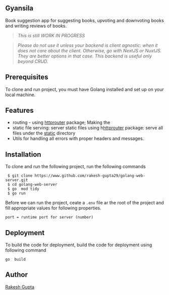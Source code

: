 ## Gyansila

Book suggestion app for suggesting books, upvoting and downvoting books and writing reviews of books.

> _This is still WORK IN PROGRESS_

> _Please do not use it unless your backend is client agnostic: when it does not care about the client. Otherwise, go with NextJS or NuxtJS. They are better options in that case. This backend is useful only beyond CRUD._

## Prerequisites

To clone and run project, you must have Golang installed and set up on your local machine.

## Features

- routing - using [httprouter](https://github.com/julienschmidt/httprouter) package; Making the
- static file serving: server static files using h[httprouter](https://github.com/julienschmidt/httprouter) package: serve all files under the [static](https://www.github.com/rakesh-gupta29/golang-server/tree/main/static) directory
- Utils for handling all errors with proper headers and messages.

## Installation

To clone and run the following project, run the following commands

```
 $ git clone https://www.github.com/rakesh-gupta29/golang-web-server.git
 $ cd golang-web-server
 $ go  mod tidy
 $ go run
```

Before we can run the project, ceate a `.env` file ar the root of the project and fill appropriate values for following properties.

```
port = runtime port for server (number)
```

## Deployment

To build the code for deployment, build the code for deployment using following command

```
go  build
```

## Author

[Rakesh Gupta](https://www.github.com/rakesh-gupta29)
